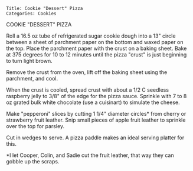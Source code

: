 ~~~ recipe-info
Title: Cookie "Dessert" Pizza
Categories: Cookies
~~~

COOKIE "DESSERT" PIZZA

Roll a 16.5 oz tube of refrigerated sugar cookie dough into a 13" circle between a sheet of
parchment paper on the bottom and waxed paper on the top.  Place the parchment paper  with the crust
on a baking sheet.  Bake at 375 degrees for 10 to 12 minutes until the pizza "crust" is just
beginning to turn light brown.

Remove the crust from the oven, lift off the baking sheet using the parchment, and cool.

When the crust is cooled, spread crust with about a 1/2 C seedless raspberry jelly to 3/8" of the
edge for the pizza sauce.  Sprinkle with 7 to 8 oz grated bulk white chocolate (use a cuisinart) to
simulate the cheese.

Make "pepperoni" slices by cutting 1 1/4" diameter circles* from cherry or strawberry fruit
leather.  Snip small pieces of apple fruit leather to sprinkle over the top for parsley.

Cut in wedges to serve.   A pizza paddle makes an ideal serving platter for this.

*I let Cooper, Colin, and Sadie cut the fruit leather, that way they can gobble up the scraps.
